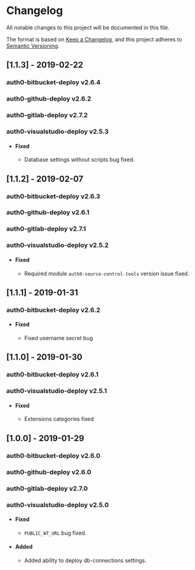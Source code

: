 # Changelog
All notable changes to this project will be documented in this file.

The format is based on [Keep a Changelog](https://keepachangelog.com/en/1.0.0/),
and this project adheres to [Semantic Versioning](https://semver.org/spec/v2.0.0.html).

## [1.1.3] - 2019-02-22

### auth0-bitbucket-deploy v2.6.4
### auth0-github-deploy v2.6.2
### auth0-gitlab-deploy v2.7.2
### auth0-visualstudio-deploy v2.5.3

- #### Fixed
  - Database settings without scripts bug fixed.

## [1.1.2] - 2019-02-07

### auth0-bitbucket-deploy v2.6.3
### auth0-github-deploy v2.6.1
### auth0-gitlab-deploy v2.7.1
### auth0-visualstudio-deploy v2.5.2

- #### Fixed
  - Required module `auth0-source-control-tools` version issue fixed.

## [1.1.1] - 2019-01-31

### auth0-bitbucket-deploy v2.6.2

- #### Fixed
  - Fixed username secret bug

## [1.1.0] - 2019-01-30

### auth0-bitbucket-deploy v2.6.1
### auth0-visualstudio-deploy v2.5.1

- #### Fixed
  - Extensions categories fixed

## [1.0.0] - 2019-01-29

### auth0-bitbucket-deploy v2.6.0
### auth0-github-deploy v2.6.0
### auth0-gitlab-deploy v2.7.0
### auth0-visualstudio-deploy v2.5.0

- #### Fixed
  - `PUBLIC_WT_URL` bug fixed.

- #### Added
  - Added ability to deploy db-connections settings.



